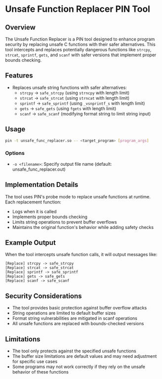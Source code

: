 # Unsafe Function Replacer PIN Tool

## Overview
The Unsafe Function Replacer is a PIN tool designed to enhance program security by replacing unsafe C functions with their safer alternatives. This tool intercepts and replaces potentially dangerous functions like `strcpy`, `strcat`, `sprintf`, `gets`, and `scanf` with safer versions that implement proper bounds checking.

## Features
- Replaces unsafe string functions with safer alternatives:
  - `strcpy` → `safe_strcpy` (using `strncpy` with length limit)
  - `strcat` → `safe_strcat` (using `strncat` with length limit)
  - `sprintf` → `safe_sprintf` (using `_vsnprintf_s` with length limit)
  - `gets` → `safe_gets` (using `fgets` with length limit)
  - `scanf` → `safe_scanf` (modifying format string to limit string input)

## Usage
```bash
pin -t unsafe_func_replacer.so -- <target_program> [program_args]
```

### Options
- `-o <filename>`: Specify output file name (default: unsafe_func_replacer.out)

## Implementation Details
The tool uses PIN's probe mode to replace unsafe functions at runtime. Each replacement function:
- Logs when it is called
- Implements proper bounds checking
- Limits string operations to prevent buffer overflows
- Maintains the original function's behavior while adding safety checks

## Example Output
When the tool intercepts unsafe function calls, it will output messages like:
```
[Replace] strcpy -> safe_strcpy
[Replace] strcat -> safe_strcat
[Replace] sprintf -> safe_sprintf
[Replace] gets -> safe_gets
[Replace] scanf -> safe_scanf
```

## Security Considerations
- The tool provides basic protection against buffer overflow attacks
- String operations are limited to default buffer sizes
- Format string vulnerabilities are mitigated in scanf operations
- All unsafe functions are replaced with bounds-checked versions

## Limitations
- The tool only protects against the specified unsafe functions
- The buffer size limitations are default values and may need adjustment for specific use cases
- Some programs may not work correctly if they rely on the unsafe behavior of these functions
